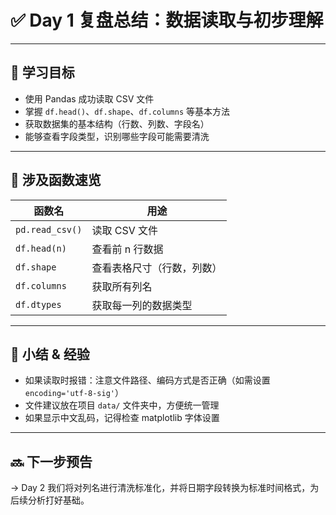 
# ✅ Day 1 复盘总结：数据读取与初步理解

---

## 🎯 学习目标

- 使用 Pandas 成功读取 CSV 文件
- 掌握 `df.head()`、`df.shape`、`df.columns` 等基本方法
- 获取数据集的基本结构（行数、列数、字段名）
- 能够查看字段类型，识别哪些字段可能需要清洗

---

## 📘 涉及函数速览

| 函数名 | 用途 |
|--------|------|
| `pd.read_csv()` | 读取 CSV 文件 |
| `df.head(n)` | 查看前 n 行数据 |
| `df.shape` | 查看表格尺寸（行数，列数） |
| `df.columns` | 获取所有列名 |
| `df.dtypes` | 获取每一列的数据类型 |

---

## 🧠 小结 & 经验

- 如果读取时报错：注意文件路径、编码方式是否正确（如需设置 `encoding='utf-8-sig'`）
- 文件建议放在项目 `data/` 文件夹中，方便统一管理
- 如果显示中文乱码，记得检查 matplotlib 字体设置

---

## 🔜 下一步预告

→ Day 2 我们将对列名进行清洗标准化，并将日期字段转换为标准时间格式，为后续分析打好基础。
